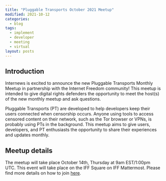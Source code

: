```yaml
---
title: "Pluggable Transports October 2021 Meetup"
modified: 2021-10-12
categories:
  - blog
tags:
  - implement
  - developer
  - meeting
  - virtual
layout: posts
---
```


## Introduction 

Internews is excited to announce the new Pluggable Transports Monthly Meetup in
partnership with the Internet Freedom community! This meetup is intended to
give digital rights defenders the opportunity to meet the host(s) of the new
monthly meetup and ask questions. 

Pluggable Transports (PT) are developed to help developers keep their users
connected when censorship occurs. Anyone using tools to access censored content
on their network, such as the Tor browser or VPNs, is probably using PTs in the
background. This meetup aims to give users, developers, and PT enthusiasts the
opportunity to share their experiences and updates monthly.

## Meetup details

The meetup will take place October 14th, Thursday at 9am EST/1:00pm UTC. This
event will take place on the IFF Square on IFF Mattermost. Please find more
details on how to join
[here](https://internetfreedomfestival.org/wiki/index.php/September_2_2021_GM).
